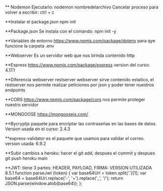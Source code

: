 ** Nodemon
Ejecutarlo: nodemon nombredelarchivo
Cancelar proceso para volver a escribir: ctrl + c

**Instalar el package.json
npm init

**Package.json 
Se instala con el comando: npm init -y

**Variables de entorno
https://www.npmjs.com/package/dotenv  para qye funcione la carpeta .env

**Webserver
Es un servidor web que nos brinda contenido http

**Express https://www.npmjs.com/package/express version del curso: 4.17.1

**Diferencia webserver restserver
webserver sirve contenido estatico, el restserver nos permite realizar peticiones por json y poder tener nuestros endpoints

**CORS https://www.npmjs.com/package/cors nos permite proteger nuestro servidor

**MONGOOSE https://mongoosejs.com/

**Bycryptjs paquete para encriptar las contraseñas en las bases de datos. Version usada en el curso: 2.4.3

**express-validator es el paquete que usamos para validar el correo. version usada: 6.9.2

**Subir cambios a heroku: hacer el git add, despues el commit y despues git push heroku main

**JWT: tiene 3 partes: HEADER, PAYLOAD, FIRMA: VERSION UTILIZADA 8.5.1
function parseJwt (token) {
    var base64Url = token.split('.')[1];
    var base64 = base64Url.replace('-', '+').replace('_', '/');
    return JSON.parse(window.atob(base64));
};
